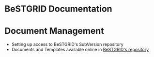 # BeSTGRID Documentation

# Document Management

- Setting up access to BeSTGRID's SubVersion repository
- Documents and Templates available online in [BeSTGRID's repository](https://support.csi.ac.nz/svn/bestgrid/)
